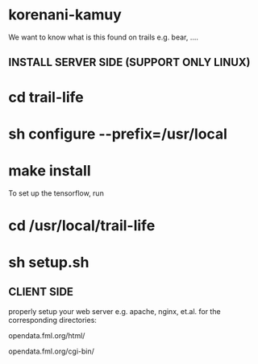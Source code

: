 # korenani-kamuy
We want to know what is this found on trails e.g. bear, ....

## INSTALL SERVER SIDE (SUPPORT ONLY LINUX)

# cd trail-life
# sh configure --prefix=/usr/local
# make install

To set up the tensorflow, run 

# cd /usr/local/trail-life
# sh setup.sh



## CLIENT SIDE

properly setup your web server e.g. apache, nginx, et.al.
for the corresponding directories:

opendata.fml.org/html/

opendata.fml.org/cgi-bin/
